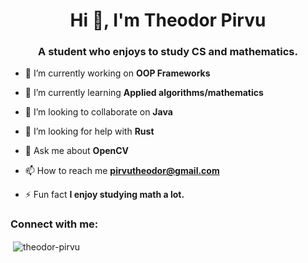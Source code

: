 <h1 align="center">Hi 👋, I'm Theodor Pirvu</h1>
<h3 align="center">A student who enjoys to study CS and mathematics.</h3>

- 🔭 I’m currently working on **OOP Frameworks**

- 🌱 I’m currently learning **Applied algorithms/mathematics**

- 👯 I’m looking to collaborate on **Java**

- 🤝 I’m looking for help with **Rust**

- 💬 Ask me about **OpenCV**

- 📫 How to reach me **pirvutheodor@gmail.com**

- ⚡ Fun fact **I enjoy studying math a lot.**

<h3 align="left">Connect with me:</h3>
<p align="left">
</p>

<p>&nbsp;<img align="center" src="https://github-readme-stats.vercel.app/api?username=theodor-pirvu&show_icons=true&locale=en" alt="theodor-pirvu" /></p>

